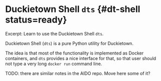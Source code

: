 # Duckietown Shell `dts` {#dt-shell status=ready}

Excerpt: Learn to use the Duckietown Shell `dts`.

Duckietown Shell (`dts`) is a pure Python utility for Duckietown.

The idea is that most of the functionality is implemented as Docker containers, and
`dts` provides a nice interface for that, so that user should not type a very long
`docker run` command line.

TODO: there are similar notes in the AIDO repo. Move here some of it?

<minitoc/>
